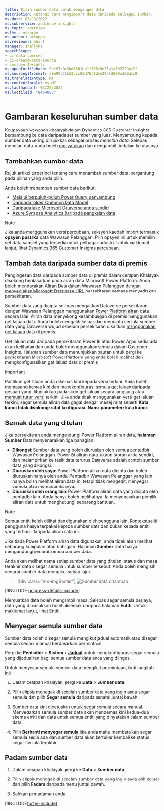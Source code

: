 ```yaml
---
title: Pilih sumber data untuk menginges data
description: Ketahui cara mengimport data daripada pelbagai sumber.
ms.date: 03/18/2022
ms.subservice: audience-insights
ms.topic: overview
author: adkuppa
ms.author: adkuppa
ms.reviewer: mhart
manager: shellyha
searchScope:
- ci-data-sources
- ci-create-data-source
- customerInsights
ms.openlocfilehash: 9cf97c3e30d7501ba1f188a0e25a1a103299aa7f
ms.sourcegitcommit: a8e99cf8b23ccc00d76c1dee22afd808a160a5c8
ms.translationtype: MT
ms.contentlocale: ms-MY
ms.lasthandoff: 03/22/2022
ms.locfileid: "8464085"
---
```

# <a name="data-sources-overview"></a>Gambaran keseluruhan sumber data



Keupayaan wawasan khalayak dalam Dynamics 365 Customer Insights bersambung ke data daripada set sumber yang luas. Menyambung kepada sumber data sering dirujukkan sebagai proses *menelan data*. Selepas menelan data, anda boleh [menyatukan](data-unification.md) dan mengambil tindakan ke atasnya.

## <a name="add-a-data-source"></a>Tambahkan sumber data

Rujuk artikel terperinci tentang cara menambah sumber data, bergantung pada pilihan yang anda pilih.

Anda boleh menambah sumber data berikut:

- [Melalui berpuluh-puluh Power Query penyambung](connect-power-query.md)
- [Daripada folder Common Data Model](connect-common-data-model.md)
- [Daripada lake Microsoft Dataverse anda sendiri](connect-dataverse-managed-lake.md)
- [Azure Synapse Analytics Daripada pangkalan data](connect-synapse.md)

> [!NOTE]
> Jika anda menggunakan versi percubaan, seksyen kaedah import termasuk **opsyen pustaka** data Wawasan Pelanggan. Pilih opsyen ini untuk memilih set data sampel yang tersedia untuk pelbagai industri. Untuk maklumat lanjut, lihat [Dynamics 365 Customer Insights percubaan](../trial-signup.md).

## <a name="add-data-from-on-premises-data-sources"></a>Tambah data daripada sumber data di premis

Pengingesan data daripada sumber data di premis dalam cerapan Khalayak disokong berdasarkan pada aliran data Microsoft Power Platform. Anda boleh mendayakan Aliran Data dalam Wawasan Pelanggan dengan [menyediakan Microsoft Dataverse URL](create-environment.md) persekitaran semasa menyediakan persekitaran.

Sumber data yang dicipta selepas mengaitkan Dataverse persekitaran dengan Wawasan Pelanggan menggunakan [Power Platform aliran](/power-query/dataflows/overview-dataflows-across-power-platform-dynamics-365) data secara lalai. Aliran data menyokong kesambungan di premis menggunakan get laluan data. Anda boleh mengalih keluar dan mencipta semula sumber data yang Dataverse wujud sebelum persekitaran dikaitkan [menggunakan get laluan](/data-integration/gateway/service-gateway-app) data di premis.

Get laluan data daripada persekitaran Power BI atau Power Apps sedia ada akan kelihatan dan anda boleh menggunakan semula dalam Customer Insights. Halaman sumber data menunjukkan pautan untuk pergi ke persekitaran Microsoft Power Platform yang anda boleh melihat dan mengkonfigurasikan get laluan data di premis.

> [!IMPORTANT]
> Pastikan get laluan anda dikemas kini kepada versi terkini. Anda boleh memasang kemas kini dan mengkonfigurasi semula get laluan daripada gesaan yang ditunjukkan pada skrin get laluan secara langsung atau [memuat turun versi](https://powerapps.microsoft.com/downloads/) terkini. Jika anda tidak menggunakan versi get laluan terkini, segar semula aliran data gagal dengan mesej ralat seperti **Kata kunci tidak disokong: sifat konfigurasi. Nama parameter: kata kunci**.

## <a name="review-ingested-data"></a>Semak data yang ditelan
Jika persekitaran anda mengandungi Power Platform aliran data, **halaman Sumber** Data menyenaraikan tiga bahagian: 
- **Dikongsi**: Sumber data yang boleh diuruskan oleh semua pentadbir Wawasan Pelanggan. Power BI aliran data, akaun storan anda sendiri, dan melampirkan ke tasik data terurus Dataverse adalah contoh sumber data yang dikongsi.
- **Diuruskan oleh saya**: Power Platform aliran data dicipta dan boleh diuruskan hanya oleh anda. Pentadbir Wawasan Pelanggan yang lain hanya boleh melihat aliran data ini tetapi tidak mengedit, menyegar semula atau memadamkannya.
- **Diuruskan oleh orang lain**: Power Platform aliran data yang dicipta oleh pentadbir lain. Anda hanya boleh melihatnya. Ia menyenaraikan pemilik aliran data untuk menghubungi sebarang bantuan.
> [!NOTE]
> Semua entiti boleh dilihat dan digunakan oleh pengguna lain. Kontekstualiti pengguna hanya terpakai kepada sumber data dan bukan kepada entiti yang terhasil daripada aliran data ini.

Jika tiada Power Platform aliran data digunakan, anda tidak akan melihat sebarang kumpulan atau bahagian. Halaman **Sumber** Data hanya mengandungi senarai semua sumber data.

Anda akan melihat nama setiap sumber data yang ditelan, status dan masa terakhir data disegar semula untuk sumber tersebut. Anda boleh mengisih senarai sumber data mengikut setiap lajur.

> [!div class="mx-imgBorder"]
> ![Sumber data ditambah.](media/configure-data-datasource-added.png "Sumber Data ditambah")

[!INCLUDE [progress-details-include](../includes/progress-details-pane.md)]

Memuatkan data boleh mengambil masa. Selepas segar semula berjaya, data yang dimasukkan boleh disemak daripada halaman **Entiti**. Untuk maklumat lanjut, lihat [Entiti](entities.md).

## <a name="refresh-a-data-source"></a>Menyegar semula sumber data

Sumber data boleh disegar semula mengikut jadual automatik atau disegar semula secara manual berdasarkan permintaan. 

Pergi ke **Pentadbir** > **Sistem** > [**Jadual**](system.md#schedule-tab) untuk mengkonfigurasi segar semula yang dijadualkan bagi semua sumber data anda yang diinges.

Untuk menyegar semula sumber data mengikut permintaan, ikuti langkah ini:

1. Dalam cerapan khalayak, pergi ke **Data** > **Sumber data**.

2. Pilih elipsis menegak di sebelah sumber data yang ingin anda segar semula dan pilih **Segar semula** daripada senarai juntai bawah.

3. Sumber data kini dicetuskan untuk segar semula secara manual. Menyegarkan semula sumber data akan mengemas kini kedua-dua skema entiti dan data untuk semua entiti yang dinyatakan dalam sumber data.

4. Pilih **Berhenti menyegar semula** jika anda mahu membatalkan segar semula sedia ada dan sumber data akan bertukar kembali ke status segar semula terakhir.

## <a name="delete-a-data-source"></a>Padam sumber data

1. Dalam cerapan khalayak, pergi ke **Data** > **Sumber data**.

2. Pilih elipsis menegak di sebelah sumber data yang ingin anda alih keluar dan pilih **Padam** daripada menu juntai bawah.

3. Sahkan pemadaman anda.


[!INCLUDE[footer-include](../includes/footer-banner.md)]
